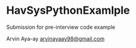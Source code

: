 # HavSysPythonExamlple
Submission for pre-interview code example

Arvin Aya-ay 
arvinayaay98@gmail.com 
